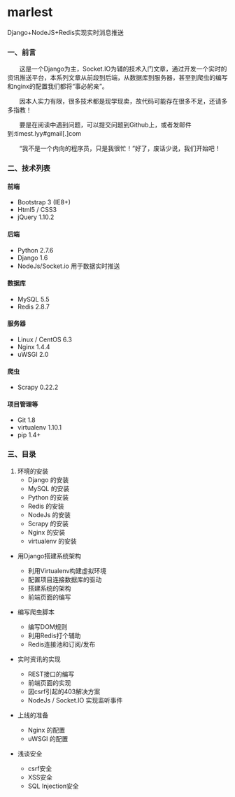 marlest
=======

Django+NodeJS+Redis实现实时消息推送


### 一、前言

&nbsp;&nbsp;&nbsp;&nbsp;&nbsp;&nbsp;&nbsp;这是一个Django为主，Socket.IO为辅的技术入门文章，通过开发一个实时的资讯推送平台，本系列文章从前段到后端，从数据库到服务器，甚至到爬虫的编写和nginx的配置我们都将“事必躬亲”。

&nbsp;&nbsp;&nbsp;&nbsp;&nbsp;&nbsp;&nbsp;因本人实力有限，很多技术都是现学现卖，故代码可能存在很多不足，还请多多指教！

&nbsp;&nbsp;&nbsp;&nbsp;&nbsp;&nbsp;&nbsp;要是在阅读中遇到问题，可以提交问题到Github上，或者发邮件到:timest.lyy#gmail[.]com

&nbsp;&nbsp;&nbsp;&nbsp;&nbsp;&nbsp;&nbsp;“我不是一个内向的程序员，只是我很忙！”好了，废话少说，我们开始吧！


### 二、技术列表

#### 前端
+ Bootstrap 3 (IE8+)
+ Html5 / CSS3
+ jQuery 1.10.2

#### 后端
+ Python 2.7.6
+ Django 1.6
+ NodeJs/Socket.io
	用于数据实时推送

#### 数据库
+ MySQL 5.5
+ Redis 2.8.7

#### 服务器
+ Linux / CentOS 6.3
+ Nginx 1.4.4
+ uWSGI 2.0

#### 爬虫
+ Scrapy 0.22.2

#### 项目管理等
+ Git 1.8
+ virtualenv 1.10.1
+ pip 1.4+

### 三、目录
1. 环境的安装
	* Django 的安装
	* MySQL 的安装
	* Python 的安装
	* Redis 的安装
	* NodeJs 的安装
	* Scrapy 的安装
	* Nginx 的安装
	* virtualenv 的安装

+ 用Django搭建系统架构
	* 利用Virtualenv构建虚拟环境
	* 配置项目连接数据库的驱动
	* 搭建系统的架构
	* 前端页面的编写

+ 编写爬虫脚本
	* 编写DOM规则
	* 利用Redis打个辅助
	* Redis连接池和订阅/发布

+ 实时资讯的实现
	* REST接口的编写
	* 前端页面的实现
	* 因csrf引起的403解决方案
	* NodeJs / Socket.IO 实现监听事件

+ 上线的准备
    * Nginx 的配置
    * uWSGI 的配置

+ 浅谈安全
    * csrf安全
    * XSS安全
    * SQL Injection安全
